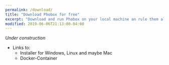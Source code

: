 ```yaml
---
permalink: /download/
title: "Download Phobox for free"
excerpt: "Download and run Phobox on your local machine an rule them all."
modified: 2019-06-06T21:13:00-04:00
---
```


_Under construction_

* Links to:
  * Installer for Windows, Linux and maybe Mac
  * Docker-Container

